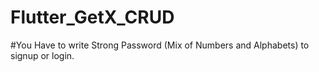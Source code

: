 # Flutter_GetX_CRUD


#You Have to write Strong Password (Mix of Numbers and Alphabets) to signup or login.
